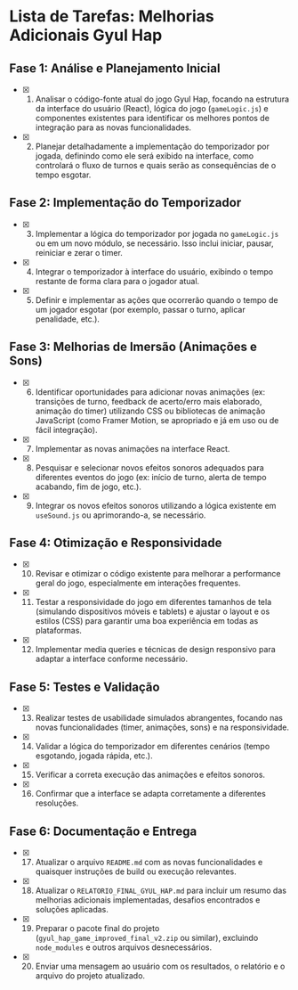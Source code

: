 # Lista de Tarefas: Melhorias Adicionais Gyul Hap

## Fase 1: Análise e Planejamento Inicial

- [X] 1. Analisar o código-fonte atual do jogo Gyul Hap, focando na estrutura da interface do usuário (React), lógica do jogo (`gameLogic.js`) e componentes existentes para identificar os melhores pontos de integração para as novas funcionalidades.
- [X] 2. Planejar detalhadamente a implementação do temporizador por jogada, definindo como ele será exibido na interface, como controlará o fluxo de turnos e quais serão as consequências de o tempo esgotar.

## Fase 2: Implementação do Temporizador

- [X] 3. Implementar a lógica do temporizador por jogada no `gameLogic.js` ou em um novo módulo, se necessário. Isso inclui iniciar, pausar, reiniciar e zerar o timer.
- [X] 4. Integrar o temporizador à interface do usuário, exibindo o tempo restante de forma clara para o jogador atual.
- [X] 5. Definir e implementar as ações que ocorrerão quando o tempo de um jogador esgotar (por exemplo, passar o turno, aplicar penalidade, etc.).

## Fase 3: Melhorias de Imersão (Animações e Sons)

- [X] 6. Identificar oportunidades para adicionar novas animações (ex: transições de turno, feedback de acerto/erro mais elaborado, animação do timer) utilizando CSS ou bibliotecas de animação JavaScript (como Framer Motion, se apropriado e já em uso ou de fácil integração).
- [X] 7. Implementar as novas animações na interface React.
- [X] 8. Pesquisar e selecionar novos efeitos sonoros adequados para diferentes eventos do jogo (ex: início de turno, alerta de tempo acabando, fim de jogo, etc.).
- [X] 9. Integrar os novos efeitos sonoros utilizando a lógica existente em `useSound.js` ou aprimorando-a, se necessário.

## Fase 4: Otimização e Responsividade

- [X] 10. Revisar e otimizar o código existente para melhorar a performance geral do jogo, especialmente em interações frequentes.
- [X] 11. Testar a responsividade do jogo em diferentes tamanhos de tela (simulando dispositivos móveis e tablets) e ajustar o layout e os estilos (CSS) para garantir uma boa experiência em todas as plataformas.
- [X] 12. Implementar media queries e técnicas de design responsivo para adaptar a interface conforme necessário.

## Fase 5: Testes e Validação

- [X] 13. Realizar testes de usabilidade simulados abrangentes, focando nas novas funcionalidades (timer, animações, sons) e na responsividade.
- [X] 14. Validar a lógica do temporizador em diferentes cenários (tempo esgotando, jogada rápida, etc.).
- [X] 15. Verificar a correta execução das animações e efeitos sonoros.
- [X] 16. Confirmar que a interface se adapta corretamente a diferentes resoluções.

## Fase 6: Documentação e Entrega

- [X] 17. Atualizar o arquivo `README.md` com as novas funcionalidades e quaisquer instruções de build ou execução relevantes.
- [X] 18. Atualizar o `RELATORIO_FINAL_GYUL_HAP.md` para incluir um resumo das melhorias adicionais implementadas, desafios encontrados e soluções aplicadas.
- [X] 19. Preparar o pacote final do projeto (`gyul_hap_game_improved_final_v2.zip` ou similar), excluindo `node_modules` e outros arquivos desnecessários.
- [X] 20. Enviar uma mensagem ao usuário com os resultados, o relatório e o arquivo do projeto atualizado.
